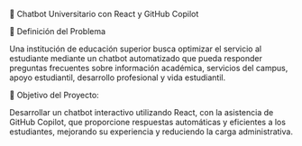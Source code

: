 🔹 Chatbot Universitario con React y GitHub Copilot

📌 Definición del Problema

Una institución de educación superior busca 
optimizar el servicio al estudiante mediante un 
chatbot automatizado que pueda responder 
preguntas frecuentes sobre información académica, 
servicios del campus, apoyo estudiantil, 
desarrollo profesional y vida estudiantil.

🎯 Objetivo del Proyecto:

Desarrollar un chatbot interactivo utilizando 
React, con la asistencia de GitHub Copilot, 
que proporcione respuestas automáticas y 
eficientes a los estudiantes, mejorando su 
experiencia y reduciendo la carga administrativa.

